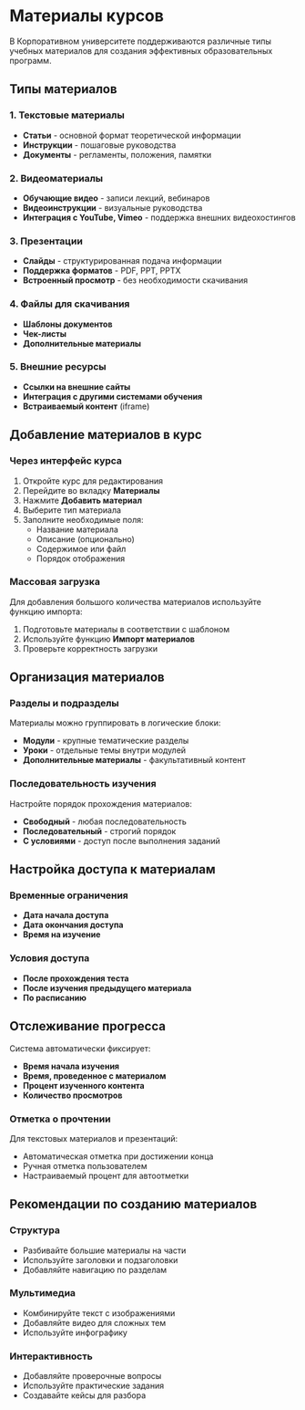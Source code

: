 # Материалы курсов

В Корпоративном университете поддерживаются различные типы учебных материалов для создания эффективных образовательных программ.

## Типы материалов

### 1. Текстовые материалы
- **Статьи** - основной формат теоретической информации
- **Инструкции** - пошаговые руководства
- **Документы** - регламенты, положения, памятки

### 2. Видеоматериалы
- **Обучающие видео** - записи лекций, вебинаров
- **Видеоинструкции** - визуальные руководства
- **Интеграция с YouTube, Vimeo** - поддержка внешних видеохостингов

### 3. Презентации
- **Слайды** - структурированная подача информации
- **Поддержка форматов** - PDF, PPT, PPTX
- **Встроенный просмотр** - без необходимости скачивания

### 4. Файлы для скачивания
- **Шаблоны документов**
- **Чек-листы**
- **Дополнительные материалы**

### 5. Внешние ресурсы
- **Ссылки на внешние сайты**
- **Интеграция с другими системами обучения**
- **Встраиваемый контент** (iframe)

## Добавление материалов в курс

### Через интерфейс курса
1. Откройте курс для редактирования
2. Перейдите во вкладку **Материалы**
3. Нажмите **Добавить материал**
4. Выберите тип материала
5. Заполните необходимые поля:
   - Название материала
   - Описание (опционально)
   - Содержимое или файл
   - Порядок отображения

### Массовая загрузка
Для добавления большого количества материалов используйте функцию импорта:
1. Подготовьте материалы в соответствии с шаблоном
2. Используйте функцию **Импорт материалов**
3. Проверьте корректность загрузки

## Организация материалов

### Разделы и подразделы
Материалы можно группировать в логические блоки:
- **Модули** - крупные тематические разделы
- **Уроки** - отдельные темы внутри модулей
- **Дополнительные материалы** - факультативный контент

### Последовательность изучения
Настройте порядок прохождения материалов:
- **Свободный** - любая последовательность
- **Последовательный** - строгий порядок
- **С условиями** - доступ после выполнения заданий

## Настройка доступа к материалам

### Временные ограничения
- **Дата начала доступа**
- **Дата окончания доступа**
- **Время на изучение**

### Условия доступа
- **После прохождения теста**
- **После изучения предыдущего материала**
- **По расписанию**

## Отслеживание прогресса

Система автоматически фиксирует:
- **Время начала изучения**
- **Время, проведенное с материалом**
- **Процент изученного контента**
- **Количество просмотров**

### Отметка о прочтении
Для текстовых материалов и презентаций:
- Автоматическая отметка при достижении конца
- Ручная отметка пользователем
- Настраиваемый процент для автоотметки

## Рекомендации по созданию материалов

### Структура
- Разбивайте большие материалы на части
- Используйте заголовки и подзаголовки
- Добавляйте навигацию по разделам

### Мультимедиа
- Комбинируйте текст с изображениями
- Добавляйте видео для сложных тем
- Используйте инфографику

### Интерактивность
- Добавляйте проверочные вопросы
- Используйте практические задания
- Создавайте кейсы для разбора 